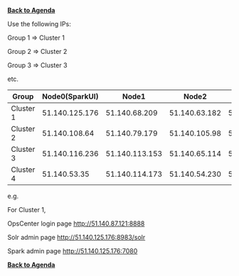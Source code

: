 **[Back to Agenda](./../README.md)**


Use the following IPs:  

Group 1 => Cluster 1

Group 2 => Cluster 2

Group 3 => Cluster 3

etc.

|  Group          | Node0(SparkUI) |  Node1         | Node2          |  OpsCenter     |
|-----------------|----------------|----------------|----------------|----------------|
| Cluster 1       | 51.140.125.176 | 51.140.68.209  | 51.140.63.182  | 51.140.87.121  |
| Cluster 2       | 51.140.108.64  | 51.140.79.179  | 51.140.105.98  | 51.140.98.227  |
| Cluster 3       | 51.140.116.236 | 51.140.113.153 | 51.140.65.114  | 51.140.74.180  | 
| Cluster 4       | 51.140.53.35   | 51.140.114.173 | 51.140.54.230  | 51.140.48.40   |

e.g.

For Cluster 1,

OpsCenter login page
http://51.140.87.121:8888

Solr admin page
http://51.140.125.176:8983/solr

Spark admin page
http://51.140.125.176:7080

**[Back to Agenda](./../README.md)**
